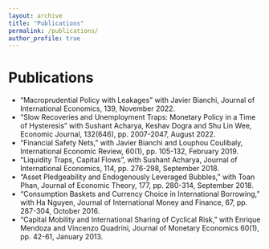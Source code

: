 ```yaml
---
layout: archive
title: "Publications"
permalink: /publications/
author_profile: true
---
```


Publications
=======
* “Macroprudential Policy with Leakages” with Javier Bianchi, Journal of International Economics, 139, November 2022.
* “Slow Recoveries and Unemployment Traps: Monetary Policy in a Time of Hysteresis” with Sushant Acharya, Keshav Dogra and Shu Lin Wee, Economic Journal, 132(646), pp. 2007-2047, August 2022.
* “Financial Safety Nets,” with Javier Bianchi and Louphou Coulibaly, International Economic Review, 60(1), pp. 105-132, February 2019.
* “Liquidity Traps, Capital Flows”, with Sushant Acharya, Journal of International Economics, 114, pp. 276-298, September 2018.
* “Asset Pledgeability and Endogenously Leveraged Bubbles,” with Toan Phan, Journal of Economic Theory, 177, pp. 280-314, September 2018.
* “Consumption Baskets and Currency Choice in International Borrowing,” with Ha Nguyen, Journal of International Money and Finance, 67, pp. 287-304, October 2016.
* “Capital Mobility and International Sharing of Cyclical Risk,” with Enrique Mendoza and Vincenzo Quadrini, Journal of Monetary Economics 60(1), pp. 42-61, January 2013.


<!---
{% if author.googlescholar %}
  You can also find my articles on <u><a href="{{author.googlescholar}}">my Google Scholar profile</a>.</u>
{% endif %}

{% include base_path %}

{% for post in site.publications reversed %}
  {% include archive-single.html %}
{% endfor %}
-->
